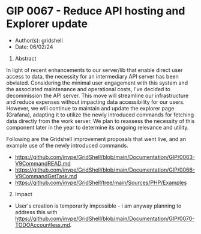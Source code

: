 # GIP 0067 - Reduce API hosting and Explorer update

- Author(s): gridshell
- Date: 06/02/24


1. Abstract

In light of recent enhancements to our server/lib that enable direct user access to data, the necessity for an intermediary API server has been obviated. 
Considering the minimal user engagement with this system and the associated maintenance and operational costs, I've decided to decommission the API server. 
This move will streamline our infrastructure and reduce expenses without impacting data accessibility for our users. 
However, we will continue to maintain and update the explorer page (Grafana), adapting it to utilize the newly introduced commands 
for fetching data directly from the work server. We plan to reassess the necessity of this component later in the year to determine its ongoing 
relevance and utility.

Following are the Gridshell improvement proposals that went live, and an example use of the newly introduced commands.

- https://github.com/invpe/GridShell/blob/main/Documentation/GIP/0063-V9CommandREAD.md
- https://github.com/invpe/GridShell/blob/main/Documentation/GIP/0066-V9CommandGetTask.md
- https://github.com/invpe/GridShell/tree/main/Sources/PHP/Examples  


2. Impact

- User's creation is temporarily impossible - i am anyway planning to address this with https://github.com/invpe/GridShell/blob/main/Documentation/GIP/0070-TODOAccountless.md.
